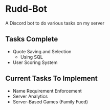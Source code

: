 # Rudd-Bot
A Discord bot to do various tasks on my server

## Tasks Complete
- Quote Saving and Selection
   - Using SQL
- User Scoring System

## Current Tasks To Implement
 - Name Requirement Enforcement
 - Server Analytics
 - Server-Based Games (Family Fued)


